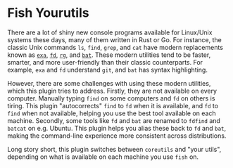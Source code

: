 # Fish Yourutils

There are a lot of shiny new console programs available for Linux/Unix systems
these days, many of them written in Rust or Go. For instance, the classic Unix
commands `ls`, `find`, `grep`, and `cat` have modern replacements known as
[`exa`][1], [`fd`][2], [`rg`][3], and [`bat`][4]. These modern utilities tend
to be faster, smarter, and more user-friendly than their classic counterparts.
For example, `exa` and `fd` understand `git`, and `bat` has syntax highlighting.

However, there are some challenges with using these modern utilities, which
this plugin tries to address. Firstly, they are not available on every computer.
Manually typing `find` on some computers and `fd` on others is tiring. This 
plugin "autocorrects" `find` to `fd` when it is available, and `fd` to `find`
when not available, helping you use the best tool available on each machine.
Secondly, some tools like `fd` and `bat` are renamed to `fdfind` and `batcat`
on e.g. Ubuntu. This plugin helps you alias these back to `fd` and `bat`, 
making the command-line experience more consistent across distributions. 

Long story short, this plugin switches between `coreutils` and "your utils",
depending on what is available on each machine you use `fish` on.

[1]: https://the.exa.website/
[2]: https://github.com/sharkdp/fd
[3]: https://github.com/BurntSushi/ripgrep
[4]: https://github.com/sharkdp/bat
